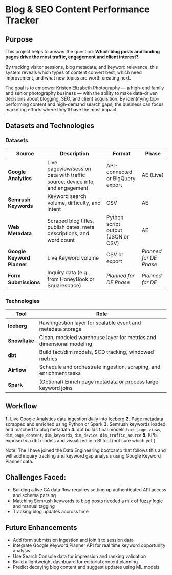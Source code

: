 # Blog & SEO Content Performance Tracker

## Purpose
This project helps to answer the question:
**Which blog posts and landing pages drive the most traffic, engagement and client interest?**

By tracking visitor sessions, blog metadata, and keyword relevance, this system reveals which types of content convert best, which need improvement, and what new topics are worth creating next.

The goal is to empower Kristen Elizabeth Photography — a high-end family and senior photography business — with the ability to make data-driven decisions about blogging, SEO, and client acquisition. By identifying top-performing content and high-demand search gaps, the business can focus marketing efforts where they’ll have the most impact.

## Datasets and Technologies

### Datasets

| Source               | Description                                                                 | Format                              | Phase              |
|----------------------|-----------------------------------------------------------------------------|-------------------------------------|--------------------|
| **Google Analytics** | Live pageview/session data with traffic source, device info, and engagement | API-connected or BigQuery export    | AE (Live)          |
| **Semrush Keywords** | Keyword search volume, difficulty, and intent                               | CSV                                 | AE                 |
| **Web Metadata**     | Scraped blog titles, publish dates, meta descriptions, and word count       | Python script output (JSON or CSV)  | AE                 |
| **Google Keyword Planner** | Live Keyword volume                        | CSV or export                       | *Planned for DE Phase*            | *Planned for DE*   |
| **Form Submissions** | Inquiry data (e.g., from HoneyBook or Squarespace)                          | *Planned for DE Phase*                       | *Planned for DE*   |

### Technologies

| Tool          | Role                                                                 |
|---------------|----------------------------------------------------------------------|
| **Iceberg**   | Raw ingestion layer for scalable event and metadata storage         |
| **Snowflake** | Clean, modeled warehouse layer for metrics and dimensional modeling |
| **dbt**       | Build fact/dim models, SCD tracking, windowed metrics                |
| **Airflow**   | Schedule and orchestrate ingestion, scraping, and enrichment tasks  |
| **Spark**     | (Optional) Enrich page metadata or process large keyword joins      |

## Workflow
**1.** Live Google Analytics data ingestion daily into Iceberg
**2.** Page metadata scrapped and enriched using Python or Spark
**3.** Semrush keywords loaded and matched to blog metadata
**4.** dbt builds final models
    `fact_page_views`, `dim_page_content`, `dim_keywords`, `dim_device`, `dim_traffic_source`
**5.** KPIs exposed via dbt models and visualized in a BI tool (not sure which yet.)

Note. The I have joined the Data Engineering bootcamp that follows this and will add inquiry tracking and keyword gap analysis using Google Keyword Planner data.

## Challenges Faced:
- Building a live GA data flow requires setting up authenticated API access and schema parsing
- Matching Semrush keywords to blog posts needed a mix of fuzzy logic and manual tagging
- Tracking blog updates accross time

## Future Enhancements
- Add form submission ingestion and join it to session data
- Integrate Google Keyword Planner API for real time keyword opportunity analysis
- Use Search Console data for impression and ranking validation
- Build a lightweight dashboard for editorial content planning
- Predict decaying blog content and suggest updates using ML models